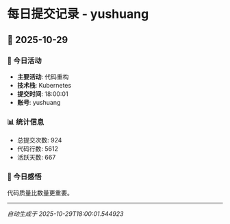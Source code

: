 # 每日提交记录 - yushuang

## 📅 2025-10-29

### 🎯 今日活动
- **主要活动**: 代码重构
- **技术栈**: Kubernetes
- **提交时间**: 18:00:01
- **账号**: yushuang

### 📊 统计信息
- 总提交次数: 924
- 代码行数: 5612
- 活跃天数: 667

### 💭 今日感悟
代码质量比数量更重要。

---
*自动生成于 2025-10-29T18:00:01.544923*
